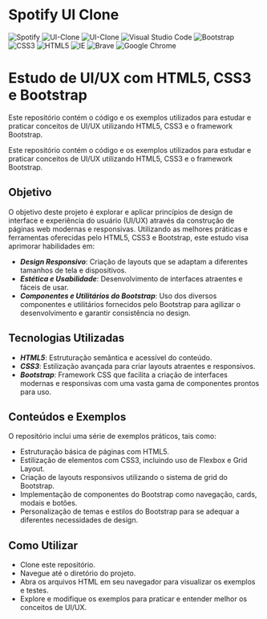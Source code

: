 # Spotify UI Clone

![Spotify](https://img.shields.io/badge/Spotify-1ED760?style=for-the-badge&logo=spotify&logoColor=white) ![UI-Clone](https://img.shields.io/badge/Clone_de_Interface-222324?style=for-the-badge&logo=clubhouse&logoColor=white) ![UI-Clone](https://img.shields.io/badge/Estudo-1A1A1A?style=for-the-badge&logo=BookStack&logoColor=white) ![Visual Studio Code](https://img.shields.io/badge/Visual%20Studio%20Code-0078d7.svg?style=for-the-badge&logo=visual-studio-code&logoColor=white) ![Bootstrap](https://img.shields.io/badge/bootstrap-%238511FA.svg?style=for-the-badge&logo=bootstrap&logoColor=white) ![CSS3](https://img.shields.io/badge/css3-%231572B6.svg?style=for-the-badge&logo=css3&logoColor=white) ![HTML5](https://img.shields.io/badge/html5-%23E34F26.svg?style=for-the-badge&logo=html5&logoColor=white) ![IE](https://img.shields.io/badge/Internet%20Explorer-0076D6?style=for-the-badge&logo=Internet%20Explorer&logoColor=white) ![Brave](https://img.shields.io/badge/Brave-FB542B?style=for-the-badge&logo=Brave&logoColor=white) ![Google Chrome](https://img.shields.io/badge/Google%20Chrome-4285F4?style=for-the-badge&logo=GoogleChrome&logoColor=white)

# Estudo de UI/UX com HTML5, CSS3 e Bootstrap

Este repositório contém o código e os exemplos utilizados para estudar e praticar conceitos de UI/UX utilizando HTML5, CSS3 e o framework Bootstrap.

Este repositório contém o código e os exemplos utilizados para estudar e praticar conceitos de UI/UX utilizando HTML5, CSS3 e o framework Bootstrap.

## Objetivo

O objetivo deste projeto é explorar e aplicar princípios de design de interface e experiência do usuário (UI/UX) através da construção de páginas web modernas e responsivas. Utilizando as melhores práticas e ferramentas oferecidas pelo HTML5, CSS3 e Bootstrap, este estudo visa aprimorar habilidades em:

- ***Design Responsivo***: Criação de layouts que se adaptam a diferentes tamanhos de tela e dispositivos.
- ***Estética e Usabilidade***: Desenvolvimento de interfaces atraentes e fáceis de usar.
- ***Componentes e Utilitários do Bootstrap***: Uso dos diversos componentes e utilitários fornecidos pelo Bootstrap para agilizar o desenvolvimento e garantir consistência no design.
  
## Tecnologias Utilizadas

- ***HTML5***: Estruturação semântica e acessível do conteúdo.
- ***CSS3***: Estilização avançada para criar layouts atraentes e responsivos.
- ***Bootstrap***: Framework CSS que facilita a criação de interfaces modernas e responsivas com uma vasta gama de componentes prontos para uso.

## Conteúdos e Exemplos

O repositório inclui uma série de exemplos práticos, tais como:

- Estruturação básica de páginas com HTML5.
- Estilização de elementos com CSS3, incluindo uso de Flexbox e Grid Layout.
- Criação de layouts responsivos utilizando o sistema de grid do Bootstrap.
- Implementação de componentes do Bootstrap como navegação, cards, modais e botões.
- Personalização de temas e estilos do Bootstrap para se adequar a diferentes necessidades de design.

## Como Utilizar

- Clone este repositório.
- Navegue até o diretório do projeto.
- Abra os arquivos HTML em seu navegador para visualizar os exemplos e testes.
- Explore e modifique os exemplos para praticar e entender melhor os conceitos de UI/UX.